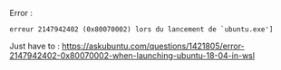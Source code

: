 Error : 
```
erreur 2147942402 (0x80070002) lors du lancement de `ubuntu.exe']
```

Just have to :
https://askubuntu.com/questions/1421805/error-2147942402-0x80070002-when-launching-ubuntu-18-04-in-wsl